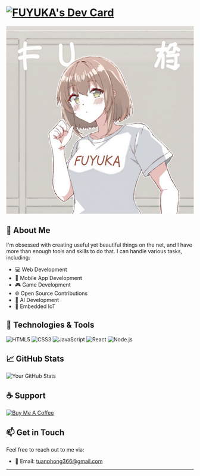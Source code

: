 # <a href="https://app.daily.dev/fuyuka"><img src="https://api.daily.dev/devcards/v2/jSCv1C93jQVikrgsdFY31.png?r=pwj&type=wide" width="652" alt="FUYUKA's Dev Card"/></a>

![Header Image](assets/thumb.jpg)



## 🌟 About Me
I'm obsessed with creating useful yet beautiful things on the net, and I have more than enough tools and skills to do that. I can handle various tasks, including:

- 💻 Web Development
- 📱 Mobile App Development
- 🎮 Game Development
- 🌐 Open Source Contributions
- 🤖 AI Development
- 📡 Embedded IoT

## 🔧 Technologies & Tools

![HTML5](https://img.shields.io/badge/HTML5-FF5733?style=flat&logo=html5&logoColor=white)
![CSS3](https://img.shields.io/badge/CSS3-007BFF?style=flat&logo=css3&logoColor=white)
![JavaScript](https://img.shields.io/badge/JavaScript-F7DF1E?style=flat&logo=javascript&logoColor=black)
![React](https://img.shields.io/badge/React-61DAFB?style=flat&logo=react&logoColor=black)
![Node.js](https://img.shields.io/badge/Node.js-339933?style=flat&logo=nodedotjs&logoColor=white)

## 📈 GitHub Stats

![Your GitHub Stats](https://github-readme-stats.vercel.app/api?username=tuanlyphong&show_icons=true&theme=blue)

## ☕ Support

<a href="https://www.buymeacoffee.com/FUYUKAP" target="_blank"><img src="https://cdn.buymeacoffee.com/buttons/v2/default-red.png" alt="Buy Me A Coffee" width="150" ></a>

## 📫 Get in Touch

Feel free to reach out to me via:

- 📧 Email: [tuanphong366@gmail.com](mailto:tuanphong366@gmail.com)
  
---
